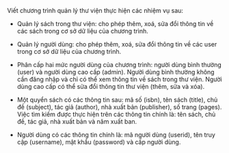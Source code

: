 Viết chương trình quản lý thư viện thực hiện các nhiệm vụ sau:
- Quản lý sách trong thư viện: cho phép thêm, xoá, sửa đổi thông tin về các sách trong cơ sở dữ liệu của chương trình.

- Quản lý người dùng: cho phép thêm, xoá, sửa đổi thông tin về các user trong cơ sở dữ liệu của chương trình.

- Phân cấp hai mức người dùng của chương trình: người dùng bình thường (user) và người dùng cao cấp (admin). Người dùng bình thường không cần đăng nhập và chỉ có thể xem thông tin về sách trong thư viện. Người dùng cao cấp có thể sửa đổi thông tin thư viện (thêm, sửa và xóa).

- Một quyển sách có các thông tin sau: mã số (isbn), tên sách (title), chủ đề (subject), tác giả (author), nhà xuất bản (publisher), số trang (pages). Việc tìm kiếm được thực hiện trên các thông tin chính là: tên sách, chủ đề, tác giả, nhà xuất bản và năm xuất ban.

- Người dùng có các thông tin chính là: mã người dùng (userid), tên truy cập (username), mật khẩu (password) và cấp người dùng.
